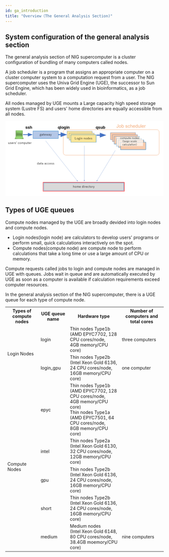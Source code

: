 ```yaml
---
id: ga_introduction
title: "Overview（The General Analysis Section)"
---
```



## System configuration of the general analysis section

The general analysis section of NIG supercomputer is a cluster configuration of bundling of many computers called nodes.

A job scheduler is a program that assigns an appropriate computer on a cluster computer system to a computation request from a user. The NIG supercomputer uses the Univa Grid Engine (UGE), the successor to Sun Grid Engine, which has been widely used in bioinformatics, as a job scheduler.

All nodes managed by UGE mounts a Large capacity high speed storage system (Lustre FS) and users' home directories are equally accessible from all nodes.


![](GA_division_EN.png)


## Types of UGE queues

Compute nodes managed by the UGE are broadly devided into login nodes and compute nodes.

- Login nodes(login node) are calculators to develop users' programs or perform small, quick calculations interactively on the spot.
- Compute nodes(compute node) are compute node to perform calculations that take a long time or use a large amount of CPU or memory.

Compute requests called jobs to login and compute nodes are managed in UGE with queues.
Jobs wait in queue and are automatically executed by UGE as soon as a computer is available if calculation requirements exceed computer resources.

In the general analysis section of the NIG supercomputer, there is a UGE queue for each type of compute node.





<table>
<tr>
  <th>Types of compute nodes</th>
  <th>UGE queue name</th>
  <th>Hardware type</th>
  <th>Number of computers and total cores</th>
</tr>
<tr>
  <td rowspan="2">Login Nodes</td>
  <td>login</td>
  <td>Thin nodes Type1b<br />
  (AMD EPYC7702, 128 CPU cores/node,<br />
  4GB memory/CPU core)
  </td>
  <td>three computers</td>
</tr>
<tr>

  <td>login_gpu</td>
   <td>Thin nodes Type2b <br />
   (Intel Xeon Gold 6136, 24 CPU cores/node, <br />
   16GB memory/CPU core)
   </td>
  <td>one computer</td>
</tr>

<tr>
  <td rowspan="5">Compute Nodes</td>
  <td>epyc</td>
    <td>Thin nodes Type1b<br />
  (AMD EPYC7702, 128 CPU cores/node, <br />
  4GB memory/CPU core)<br />
    Thin nodes Type1a<br />
  (AMD EPYC7501, 64 CPU cores/node, <br />
  8GB memory/CPU core)<br />
  </td>
  <td>　</td>

</tr>
<tr>
  <td>intel</td>
  <td>Thin nodes Type2a <br />
  (Intel Xeon Gold 6130, 32 CPU cores/node, <br />
  12GB memory/CPU core)
  </td>
  <td> </td>
</tr>
<tr>
  <td>gpu</td>
     <td>Thin nodes Type2b <br />
   (Intel Xeon Gold 6136, 24 CPU cores/node, <br />
   16GB memory/CPU core)
   </td>
  <td></td>
</tr>
<tr>
  <td>short</td>
     <td>Thin nodes Type2b <br />
   (Intel Xeon Gold 6136, 24 CPU cores/node, <br />
   16GB memory/CPU core)
   </td>
  <td></td>
</tr>
<tr>
  <td>medium</td>
  <td>Medium nodes <br />
  (Intel Xeon Gold 6148, 80 CPU cores/node, <br />
  38.4GB moemory/CPU core)
  </td>
  <td>nine computers</td>
</tr>

</table>







